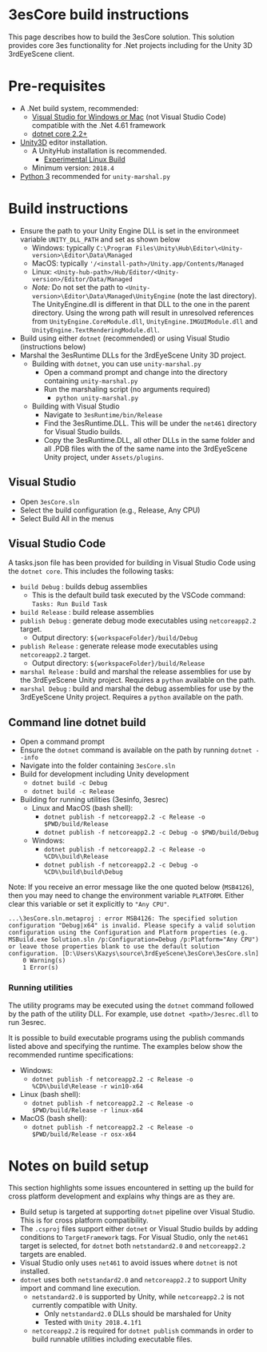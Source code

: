 # 3esCore build instructions

This page describes how to build the 3esCore solution. This solution provides core 3es functionality for .Net projects including for the Unity 3D 3rdEyeScene client.

# Pre-requisites

- A .Net build system, recommended:
  - [Visual Studio for Windows or Mac](https://visualstudio.microsoft.com/) (not Visual Studio Code) compatible with the .Net 4.61 framework
  - [dotnet core 2.2+](https://dotnet.microsoft.com/download)
- [Unity3D](https://unity3d.com/) editor installation.
  - A UnityHub installation is recommended.
    - [Experimental Linux Build](https://forum.unity.com/threads/unity-hub-v-1-3-2-is-now-available.594139/)
  - Minimum version: `2018.4`
- [Python 3](https://www.python.org/) recommended for `unity-marshal.py`

# Build instructions

- Ensure the path to your Unity Engine DLL is set in the environmeet variable `UNITY_DLL_PATH` and set as shown below
  - Windows: typically `C:\Program Files\Unity\Hub\Editor\<Unity-version>\Editor\Data\Managed`
  - MacOS: typically `'/<install-path>/Unity.app/Contents/Managed`
  - Linux: `<Unity-hub-path>/Hub/Editor/<Unity-version>/Editor/Data/Managed`
  - *Note:* Do not set the path to `<Unity-version>\Editor\Data\Managed\UnityEngine` (note the last directory). The UnityEngine.dll is different in that DLL to the one in the parent directory. Using the wrong path will result in unresolved references from `UnityEngine.CoreModule.dll`, `UnityEngine.IMGUIModule.dll` and `UnityEngine.TextRenderingModule.dll`.
- Build using either `dotnet` (recommended) or using Visual Studio (instructions below)
- Marshal the 3esRuntime DLLs for the 3rdEyeScene Unity 3D project.
  - Building with `dotnet`, you can use `unity-marshal.py`
    - Open a command prompt and change into the directory containing `unity-marshal.py`
    - Run the marshaling script (no arguments required)
      - `python unity-marshal.py`
  - Building with Visual Studio
    - Navigate to `3esRuntime/bin/Release`
    - Find the 3esRuntime.DLL. This will be under the `net461` directory for Visual Studio builds.
    - Copy the 3esRuntime.DLL, all other DLLs in the same folder and all .PDB files with the of the same name into the 3rdEyeScene Unity project, under `Assets/plugins`.

## Visual Studio

- Open `3esCore.sln`
- Select the build configuration (e.g., Release, Any CPU)
- Select Build All in the menus

## Visual Studio Code

A tasks.json file has been provided for building in Visual Studio Code using the `dotnet core`. This includes the following tasks:

- `build Debug` : builds debug assemblies
  - This is the default build task executed by the VSCode command: `Tasks: Run Build Task`
- `build Release` : build release assemblies
- `publish Debug` : generate debug mode executables using `netcoreapp2.2` target.
  - Output directory: `${workspaceFolder}/build/Debug`
- `publish Release` : generate release mode executables using `netcoreapp2.2` target.
  - Output directory: `${workspaceFolder}/build/Release`
- `marshal Release` : build and marshal the release assemblies for use by the 3rdEyeScene Unity project. Requires a `python` available on the path.
- `marshal Debug` : build and marshal the debug assemblies for use by the 3rdEyeScene Unity project. Requires a `python` available on the path.

## Command line dotnet build

- Open a command prompt
- Ensure the `dotnet` command is available on the path by running `dotnet --info`
- Navigate into the folder containing `3esCore.sln`
- Build for development including Unity development
  - `dotnet build -c Debug`
  - `dotnet build -c Release`
- Building for running utilities (3esinfo, 3esrec)
  - Linux and MacOS (bash shell):
    - `dotnet publish -f netcoreapp2.2 -c Release -o $PWD/build/Release`
    - `dotnet publish -f netcoreapp2.2 -c Debug -o $PWD/build/Debug`
  - Windows:
    - `dotnet publish -f netcoreapp2.2 -c Release -o %CD%\build\Release`
    - `dotnet publish -f netcoreapp2.2 -c Debug -o %CD%\build\build\Debug`

Note: If you receive an error message like the one quoted below (`MSB4126`), then you may need to change the environment variable `PLATFORM`. Either clear this variable or set it explicitly to `"Any CPU"`.

```
...\3esCore.sln.metaproj : error MSB4126: The specified solution configuration "Debug|x64" is invalid. Please specify a valid solution configuration using the Configuration and Platform properties (e.g. MSBuild.exe Solution.sln /p:Configuration=Debug /p:Platform="Any CPU") or leave those properties blank to use the default solution configuration. [D:\Users\Kazys\source\3rdEyeScene\3esCore\3esCore.sln]
    0 Warning(s)
    1 Error(s)
```

### Running utilities ###

The utility programs may be executed using the `dotnet` command followed by the path of the utility DLL. For example, use `dotnet <path>/3esrec.dll` to run 3esrec.

It is possible to build executable programs using the publish commands listed above and specifying the runtime. The examples below show the recommended runtime specifications:

- Windows:
  - `dotnet publish -f netcoreapp2.2 -c Release -o %CD%\build\Release -r win10-x64`
- Linux (bash shell):
  - `dotnet publish -f netcoreapp2.2 -c Release -o $PWD/build/Release -r linux-x64`
- MacOS (bash shell):
  - `dotnet publish -f netcoreapp2.2 -c Release -o $PWD/build/Release -r osx-x64`

# Notes on build setup

This section highlights some issues encountered in setting up the build for cross platform development and explains why things are as they are.

- Build setup is targeted at supporting `dotnet` pipeline over Visual Studio. This is for cross platform compatibility.
- The `.csproj` files support either `dotnet` or Visual Studio builds by adding conditions to `TargetFramework` tags. For Visual Studio, only the `net461` target is selected, for `dotnet` both `netstandard2.0` and `netcoreapp2.2` targets are enabled.
- Visual Studio only uses `net461` to avoid issues where `dotnet` is not installed.
- `dotnet` uses both `netstandard2.0` and `netcoreapp2.2` to support Unity import and command line execution.
  - `netstandard2.0` is supported by Unity, while `netcoreapp2.2` is not currently compatible with Unity.
    - Only `netstandard2.0` DLLs should be marshaled for Unity
    - Tested with `Unity 2018.4.1f1`
  - `netcoreapp2.2` is required for `dotnet publish` commands in order to build runnable utilities including executable files.
